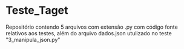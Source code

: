 # Teste_Taget

Repositório contendo 5 arquivos com extensão .py com código fonte relativos aos testes, além do arquivo dados.json utulizado no teste "3_manipula_json.py"
